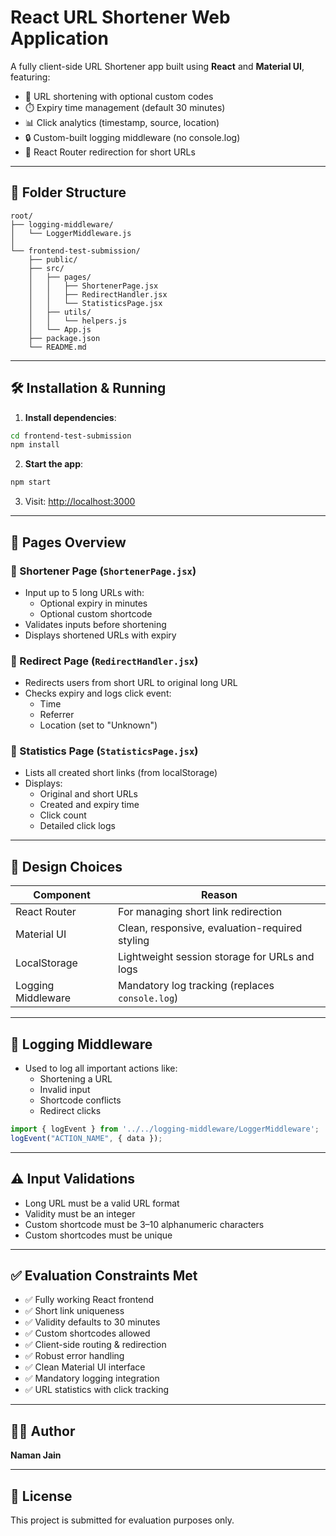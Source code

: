 # React URL Shortener Web Application

A fully client-side URL Shortener app built using **React** and **Material UI**, featuring:

- 🔗 URL shortening with optional custom codes
- ⏱️ Expiry time management (default 30 minutes)
- 📊 Click analytics (timestamp, source, location)
- 🔒 Custom-built logging middleware (no console.log)
- 🔁 React Router redirection for short URLs

---

## 📁 Folder Structure

```
root/
├── logging-middleware/
│   └── LoggerMiddleware.js
│
└── frontend-test-submission/
    ├── public/
    ├── src/
    │   ├── pages/
    │   │   ├── ShortenerPage.jsx
    │   │   ├── RedirectHandler.jsx
    │   │   └── StatisticsPage.jsx
    │   ├── utils/
    │   │   └── helpers.js
    │   └── App.js
    ├── package.json
    └── README.md
```

---

## 🛠️ Installation & Running

1. **Install dependencies**:

```bash
cd frontend-test-submission
npm install
```

2. **Start the app**:

```bash
npm start
```

3. Visit: [http://localhost:3000](http://localhost:3000)

---

## 🧩 Pages Overview

### 🔹 Shortener Page (`ShortenerPage.jsx`)
- Input up to 5 long URLs with:
  - Optional expiry in minutes
  - Optional custom shortcode
- Validates inputs before shortening
- Displays shortened URLs with expiry

### 🔹 Redirect Page (`RedirectHandler.jsx`)
- Redirects users from short URL to original long URL
- Checks expiry and logs click event:
  - Time
  - Referrer
  - Location (set to "Unknown")

### 🔹 Statistics Page (`StatisticsPage.jsx`)
- Lists all created short links (from localStorage)
- Displays:
  - Original and short URLs
  - Created and expiry time
  - Click count
  - Detailed click logs

---

## 🧠 Design Choices

| Component | Reason |
|----------|--------|
| React Router | For managing short link redirection |
| Material UI | Clean, responsive, evaluation-required styling |
| LocalStorage | Lightweight session storage for URLs and logs |
| Logging Middleware | Mandatory log tracking (replaces `console.log`) |

---

## 🔐 Logging Middleware

- Used to log all important actions like:
  - Shortening a URL
  - Invalid input
  - Shortcode conflicts
  - Redirect clicks

```js
import { logEvent } from '../../logging-middleware/LoggerMiddleware';
logEvent("ACTION_NAME", { data });
```

---

## ⚠️ Input Validations

- Long URL must be a valid URL format
- Validity must be an integer
- Custom shortcode must be 3–10 alphanumeric characters
- Custom shortcodes must be unique

---

## ✅ Evaluation Constraints Met

- ✅ Fully working React frontend
- ✅ Short link uniqueness
- ✅ Validity defaults to 30 minutes
- ✅ Custom shortcodes allowed
- ✅ Client-side routing & redirection
- ✅ Robust error handling
- ✅ Clean Material UI interface
- ✅ Mandatory logging integration
- ✅ URL statistics with click tracking

---

## 👨‍💻 Author

**Naman Jain**  

---

## 📄 License

This project is submitted for evaluation purposes only.
